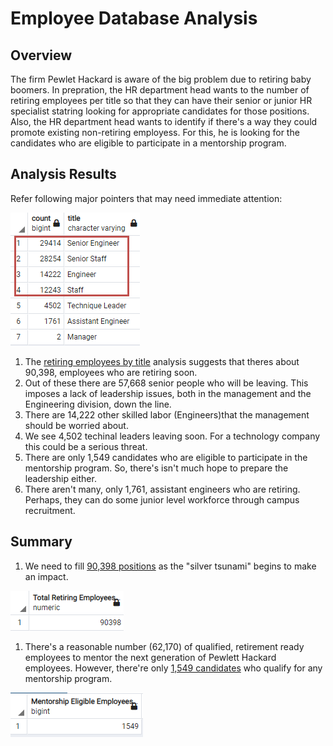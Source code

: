 # Employee Database Analysis

## Overview
The firm Pewlet Hackard is aware of the big problem due to retiring baby boomers. In prepration, the HR department head wants to the number of retiring employees per title so that they can have their senior or junior HR specialist statring looking for appropriate candidates for those positions. Also, the HR department head wants to identify if there's a way they could promote existing non-retiring employess. For this, he is looking for the candidates who are eligible to participate in a mentorship program. 

## Analysis Results
Refer following major pointers that may need immediate attention:

![](https://raw.githubusercontent.com/neerajain9/RDS-BootCamp/master/Homework/Module%207%20Challenge/retiring_employess_by_title.png)
1. The [retiring employees by title](https://github.com/neerajain9/RDS-BootCamp/blob/master/Homework/Module%207%20Challenge/retiring_employess_by_title.png) analysis suggests that theres about 90,398, employees who are retiring soon.
1. Out of these there are 57,668 senior people who will be leaving. This imposes a lack of leadership issues, both in the management and the Engineering division, down the line.
1. There are 14,222 other skilled labor (Engineers)that the management should be worried about.
1. We see 4,502 techinal leaders leaving soon. For a technology company this could be a serious threat.
1. There are only 1,549 candidates who are eligible to participate in the mentorship program. So, there's isn't much hope to prepare the leadership either.
1. There aren't many, only 1,761, assistant engineers who are retiring. Perhaps, they can do some junior level workforce through campus recruitment.


## Summary
1. We need to fill [90,398 positions](https://github.com/neerajain9/RDS-BootCamp/blob/master/Homework/Module%207%20Challenge/total_retiring_employess.png) as the "silver tsunami" begins to make an impact.

![](https://raw.githubusercontent.com/neerajain9/RDS-BootCamp/master/Homework/Module%207%20Challenge/total_retiring_employess.png)

1. There's a reasonable number (62,170) of qualified, retirement ready employees to mentor the next generation of Pewlett Hackard employees. However, there're only [1,549 candidates](https://github.com/neerajain9/RDS-BootCamp/blob/master/Homework/Module%207%20Challenge/mentorship_eligible_employees.png) who qualify for any mentorship program.

![](https://raw.githubusercontent.com/neerajain9/RDS-BootCamp/master/Homework/Module%207%20Challenge/mentorship_eligible_employees.png)